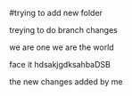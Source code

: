 #trying to add new folder

treying to do branch changes

we are one
we are the world

face it
hdsakjgdksahbaDSB

the new changes added by me
